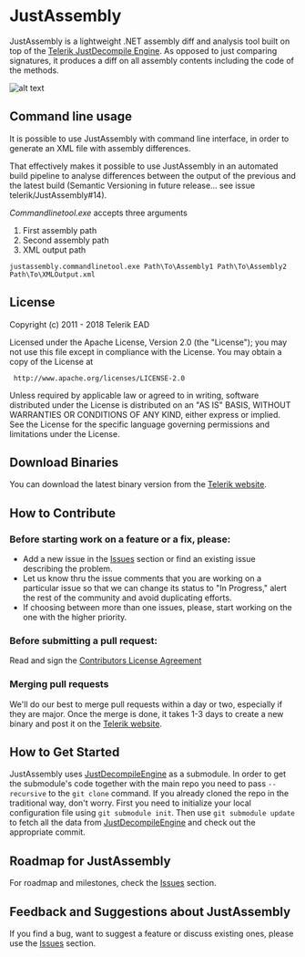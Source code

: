 # JustAssembly

JustAssembly is a lightweight .NET assembly diff and analysis tool built on top of the [Telerik JustDecompile Engine](https://github.com/telerik/JustDecompileEngine). As opposed to just comparing signatures, it produces a diff on all assembly contents including the code of the methods.

![alt text](https://d585tldpucybw.cloudfront.net/sfimages/default-source/productsimages/justassembly/how-it-works.png)

## Command line usage

It is possible to use JustAssembly with command line interface, in order to generate an XML file with assembly differences.

That effectively makes it possible to use JustAssembly in an automated build pipeline to analyse differences between the output of the previous and the latest build (Semantic Versioning in future release... see issue telerik/JustAssembly#14).

*Commandlinetool.exe* accepts three arguments
1) First assembly path
2) Second assembly path
3) XML output path 

```
justassembly.commandlinetool.exe Path\To\Assembly1 Path\To\Assembly2 Path\To\XMLOutput.xml
```

## License

Copyright (c) 2011 - 2018 Telerik EAD

Licensed under the Apache License, Version 2.0 (the "License"); you may not use this file except in compliance with the License. You may obtain a copy of the License at

     http://www.apache.org/licenses/LICENSE-2.0

Unless required by applicable law or agreed to in writing, software distributed under the License is distributed on an "AS IS" BASIS, WITHOUT WARRANTIES OR CONDITIONS OF ANY KIND, either express or implied. See the License for the specific language governing permissions and limitations under the License.

## Download Binaries

You can download the latest binary version from the [Telerik website](http://www.telerik.com/justassembly).

## How to Contribute

### Before starting work on a feature or a fix, please:

* Add a new issue in the [Issues](https://github.com/telerik/JustAssembly/issues) section or find an existing issue describing the problem.
* Let us know thru the issue comments that you are working on a particular issue so that we can change its status to "In Progress," alert the rest of the community and avoid duplicating efforts.
* If choosing between more than one issues, please, start working on the one with the higher priority.

### Before submitting a pull request:

Read and sign the [Contributors License Agreement](https://docs.google.com/a/telerik.com/forms/d/1NHkl8cWYOU4kwiyBZi0o745mMbNk7Y-esYmBgCEMakM/viewform)

### Merging pull requests

We'll do our best to merge pull requests within a day or two, especially if they are major. Once the merge is done, it takes 1-3 days to create a new binary and post it on the [Telerik website](http://www.telerik.com/justassembly).

## How to Get Started

JustAssembly uses [JustDecompileEngine](https://github.com/telerik/JustDecompileEngine) as a submodule. In order to get the submodule's code together with the main repo you need to pass `--recursive` to the `git clone` command. If you already cloned the repo in the traditional way, don't worry. First you need to initialize your local configuration file using `git submodule init`. Then use `git submodule update` to fetch all the data from [JustDecompileEngine](https://github.com/telerik/JustDecompileEngine) and check out the appropriate commit.

## Roadmap for JustAssembly

For roadmap and milestones, check the [Issues](https://github.com/telerik/JustAssembly/issues) section.

## Feedback and Suggestions about JustAssembly

If you find a bug, want to suggest a feature or discuss existing ones, please use the [Issues](https://github.com/telerik/JustAssembly/issues) section.
